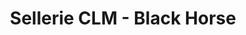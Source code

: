 ---
title: "Sellerie CLM - Black Horse"
url: /chateauneuf-les-martigues/sellerie-clm-black-horse/
shop: extérieur
---